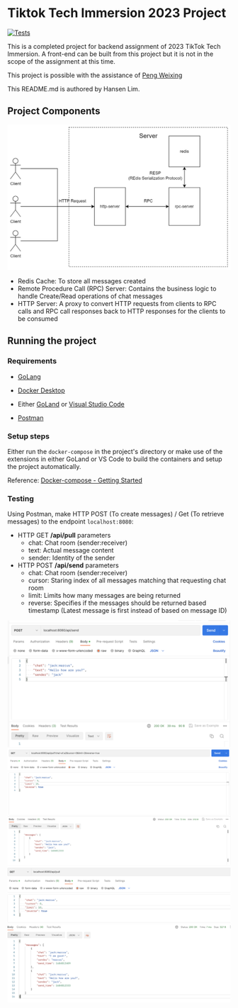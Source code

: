 # Tiktok Tech Immersion 2023 Project

[![Tests](https://github.com/hanlim83/instant-messsaging-backend/actions/workflows/test.yml/badge.svg)](https://github.com/hanlim83/instant-messsaging-backend/actions/workflows/test.yml)

This is a completed project for backend assignment of 2023 TikTok Tech Immersion. A front-end can be built from this project but it is not in the scope of the assignment at this time.

This project is possible with the assistance of [Peng Weixing](https://github.com/weixingp) 

This README.md is authored by Hansen Lim.

## Project Components

![Architecture Design](/img/UML%20diagram.jpg "Architecture Design]")

- Redis Cache: To store all messages created
- Remote Procedure Call (RPC) Server: Contains the business logic to handle Create/Read operations of chat messages
- HTTP Server: A proxy to convert HTTP requests from clients to RPC calls and RPC call responses back to HTTP responses for the clients to be consumed

## Running the project
### Requirements
- [GoLang](https://go.dev)
- [Docker Desktop](https://www.docker.com/products/docker-desktop/)
- Either [GoLand](https://www.jetbrains.com/go/) or [Visual Studio Code](https://code.visualstudio.com/)

- [Postman]()
### Setup steps
Either run the `docker-compose` in the project's directory or make use of the extensions in either GoLand or VS Code to build the containers and setup the project automatically.

Reference: [Docker-compose - Getting Started](https://docs.docker.com/compose/gettingstarted/)
### Testing

Using Postman, make HTTP POST (To create messages) / Get (To retrieve messages) to the endpoint `localhost:8080`:
- HTTP GET **/api/pull** parameters
    - chat: Chat room (sender:receiver) 
    - text: Actual message content
    - sender: Identity of the sender
- HTTP POST **/api/send** parameters
    - chat: Chat room (sender:receiver) 
    - cursor: Staring index of all messages matching that requesting chat room
    - limit: Limits how many messages are being returned 
    - reverse: Specifies if the messages should be returned based timestamp (Latest message is first instead of based on message ID)

![HTTP POST /api/send request via Postman](/img/image%20(2).png "HTTP POST /api/send request via Postman")
![HTTP GET /api/pull request via Postman](/img/image.png "HTTP GET /api/pull request via Postman")
![HTTP GET /api/pull request via Postman](/img/image%20(1).png "HTTP GET /api/pull request via Postman")
